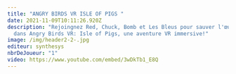 ```yaml
---
title: "ANGRY BIRDS VR ISLE OF PIGS "
date: 2021-11-09T10:11:26.920Z
description: "Rejoingnez Red, Chuck, Bomb et Les Bleus pour sauver l'œuf voler
  dans Angry Birds VR: Isle of Pigs, une aventure VR immersive!"
image: /img/header2-2-.jpg
editeur: synthesys
nbrDeJoueur: "1"
video: https://www.youtube.com/embed/3wDkTb1_E8Q
---
```


